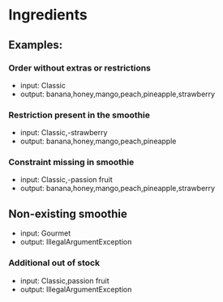 # Ingredients

## Examples:

### Order without extras or restrictions

* input: Classic
* output: banana,honey,mango,peach,pineapple,strawberry

### Restriction present in the smoothie

* input: Classic,-strawberry
* output: banana,honey,mango,peach,pineapple

### Constraint missing in smoothie

* input: Classic,-passion fruit
* output: banana,honey,mango,peach,pineapple,strawberry

## Non-existing smoothie

* input: Gourmet
* output: IllegalArgumentException

### Additional out of stock

* input: Classic,passion fruit
* output: IllegalArgumentException
